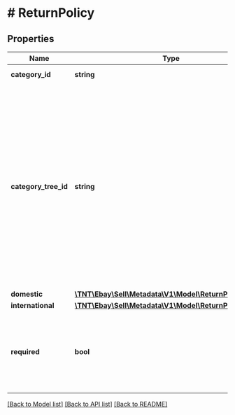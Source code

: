 # # ReturnPolicy

## Properties

Name | Type | Description | Notes
------------ | ------------- | ------------- | -------------
**category_id** | **string** | The category ID to which the return policies apply. | [optional]
**category_tree_id** | **string** | A value that indicates the root node of the category tree used for the response set. Each marketplace is based on a category tree whose root node is indicated by this unique category ID value. All category policy information returned by this call pertains to the categories included below this root node of the tree.    &lt;br&gt;&lt;br&gt;A &lt;i&gt;category tree&lt;/i&gt; is a hierarchical framework of eBay categories that begins at the root node of the tree and extends to include all the child nodes in the tree. Each child node in the tree is an eBay category that is represented by a unique &lt;b&gt;categoryId&lt;/b&gt; value. Within a category tree, the root node has no parent node and &lt;i&gt;leaf nodes&lt;/i&gt; are nodes that have no child nodes. | [optional]
**domestic** | [**\TNT\Ebay\Sell\Metadata\V1\Model\ReturnPolicyDetails**](ReturnPolicyDetails.md) |  | [optional]
**international** | [**\TNT\Ebay\Sell\Metadata\V1\Model\ReturnPolicyDetails**](ReturnPolicyDetails.md) |  | [optional]
**required** | **bool** | If set to &lt;code&gt;true&lt;/code&gt;, this flag indicates that you must specify a return policy for items listed in the associated category.  &lt;br&gt;&lt;br&gt;Note that not accepting returns (setting &lt;b&gt;returnsAcceptedEnabled&lt;/b&gt; to &lt;code&gt;false&lt;/code&gt;) is a valid return policy. | [optional]

[[Back to Model list]](../../README.md#models) [[Back to API list]](../../README.md#endpoints) [[Back to README]](../../README.md)
